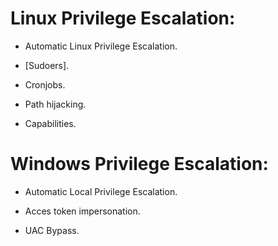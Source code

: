 # Linux Privilege Escalation:
  * Automatic Linux Privilege Escalation.
  - [Sudoers].
  + Cronjobs.
  * Path hijacking.
  - Capabilities.

# Windows Privilege Escalation:
  * Automatic Local Privilege Escalation.
  - Acces token impersonation.
  + UAC Bypass.
